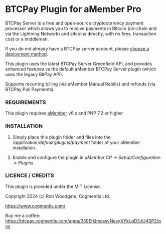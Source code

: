 # BTCPay Plugin for aMember Pro

BTCPay Server is a free and open-source cryptocurrency payment processor which allows you to receive payments in Bitcoin (on-chain and via the Lightning Network) and altcoins directly, with no fees, transaction cost or a middleman.

If you do not already have a BTCPay server account, please [choose a deployment method](https://docs.btcpayserver.org/FAQ/Deployment/).

This plugin uses the latest BTCPay Server Greenfield API, and provides enhanced features vs the default aMember BTCPay Server plugin (which uses the legacy BitPay API).

Supports recurring billing (via aMember Manual Rebills) and refunds (via BTCPay Pull Payments).

### REQUIREMENTS

This plugin requires [aMember](https://www.cogmentis.com/go/amember) v6.x and PHP 7.2 or higher

### INSTALLATION

1. Simply place this plugin folder and files into the */application/default/plugins/payment* folder of your aMember installation.

2. Enable and configure the plugin in *aMember CP -> Setup/Configuration -> Plugins*

### LICENCE / CREDITS

This plugin is provided under the MIT License.

Copyright 2024 (c) Rob Woodgate, Cogmentis Ltd.

<https://www.cogmentis.com/>

Buy me a coffee: <https://btcpay.cogmentis.com/apps/359ErQmassvNesyXYkLqD3JU4SP2/pos>
